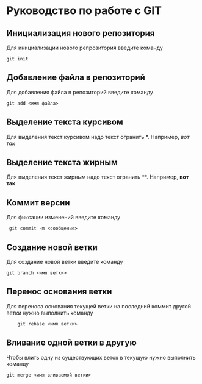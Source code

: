 # Руководство по работе с GIT

## Инициализация нового репозитория

Для инициализации нового репрозитория введите команду
```
git init
```

## Добавление файла в репозиторий

Для добавления файла в репозиторий введите команду
```
git add <имя файла>
```

## Выделение текста курсивом

Для выделения текст курсивом надо текст огранить *. Например, *вот так*

## Выделение текста жирным

Для выделения текст жирным надо текст огранить **. Например, **вот так**


## Коммит версии

Для фиксации изменений введите команду
```
 git commit -m <сообщение>
 ```

## Создание новой ветки

Для создание новой ветки введите команду
```
git branch <имя ветки>
```

## Перенос основания ветки

Для переноса основания текущей ветки на последний коммит другой ветки нужно выполнить команду
```
    git rebase <имя ветки>
```

## Вливание одной ветки в другую

Чтобы влить одну из существующих веток в текущую нужно выполнить команду
```
git merge <имя вливаемой ветки>
```

